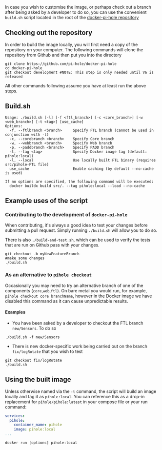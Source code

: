 In case you wish to customise the image, or perhaps check out a branch after being asked by a developer to do so, you can use the convenient `build.sh` script located in the root of the [docker-pi-hole repository](https://github.com/pi-hole/docker-pi-hole)

## Checking out the repository

In order to build the image locally, you will first need a copy of the repository on your computer. The following commands will clone the repository from Github and then put you into the directory

```
git clone https://github.com/pi-hole/docker-pi-hole
cd docker-pi-hole
git checkout development #NOTE: This step is only needed until V6 is released
```

All other commands following assume you have at least run the above steps.

## Build.sh

```
Usage: ./build.sh [-l] [-f <ftl_branch>] [-c <core_branch>] [-w <web_branch>] [-t <tag>] [use_cache]
Options:
  -f, --ftlbranch <branch>     Specify FTL branch (cannot be used in conjunction with -l)
  -c, --corebranch <branch>    Specify Core branch
  -w, --webbranch <branch>     Specify Web branch
  -p, --paddbranch <branch>    Specify PADD branch
  -t, --tag <tag>              Specify Docker image tag (default: pihole:local)
  -l, --local                  Use locally built FTL binary (requires src/pihole-FTL file)
  use_cache                    Enable caching (by default --no-cache is used)

If no options are specified, the following command will be executed:
  docker buildx build src/. --tag pihole:local --load --no-cache
```

## Example uses of the script

### Contributing to the development of `docker-pi-hole`

When contributing, it's always a good idea to test your changes before submitting a pull request. Simply running `./build.sh` will allow you to do so.

There is also `./build-and-test.sh`, which can be used to verify the tests that are run on Github pass with your changes.

```
git checkout -b myNewFeatureBranch
#make some changes
./build.sh
```

### As an alternative to `pihole checkout`

Occasionally you may need to try an alternative branch of one of the components (`core`,`web`,`ftl`). On bare metal you would run, for example, `pihole checkout core branchName`, however in the Docker image we have disabled this command as it can cause unpredictable results.

#### Examples

- You have been asked by a developer to checkout the FTL branch `new/Sensors`. To do so

```
./build.sh -f new/Sensors
```

- There is new docker-specific work being carried out on the branch `fix/logRotate` that you wish to test

```
git checkout fix/logRotate
./build.sh
```

## Using the built image

Unless otherwise named via the `-t` command, the script will build an image locally and tag it as `pihole:local`. You can reference this as a drop-in replacement for `pihole/pihole:latest` in your compose file or your run command:

```yaml
services:
  pihole:
    container_name: pihole
    image: pihole:local
...
```

```
docker run [options] pihole:local
```
